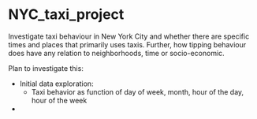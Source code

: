 # NYC_taxi_project

Investigate taxi behaviour in New York City and whether there are specific times and places that primarily uses taxis. 
Further, how tipping behaviour does have any relation to neighborhoods, time or socio-economic.

Plan to investigate this: 

* Initial data exploration: 
  * Taxi behavior as function of day of week, month, hour of the day, hour of the week
*  
